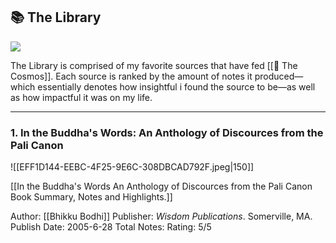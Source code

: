## 📚 The Library  # 

![](https://w0.peakpx.com/wallpaper/534/8/HD-wallpaper-archivist-art-luminos-book-yellow-fantasy-girl-library-julie-dillon-blue.jpg)

The Library is comprised of my favorite sources that have fed [[🔮 The Cosmos]]. Each source is ranked by the amount of notes it produced—which essentially denotes how insightful i found the source to be—as well as how impactful it was on my life.

___

### 1. In the Buddha's Words: An Anthology of Discources from the Pali Canon

![[EFF1D144-EEBC-4F25-9E6C-308DBCAD792F.jpeg|150]]

[[In the Buddha's Words An Anthology of Discources from the Pali Canon Book Summary, Notes and Highlights.]]

Author: [[Bhikku Bodhi]]
Publisher: _Wisdom Publications_. Somerville, MA.
Publish Date: 2005-6-28
Total Notes:
Rating: 5/5
